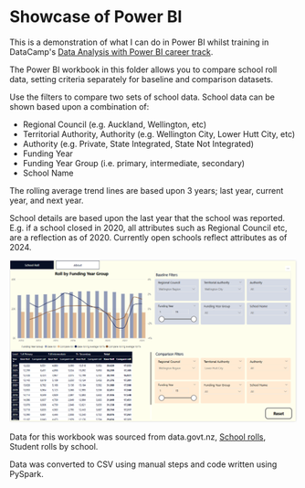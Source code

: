 # Showcase of Power BI

This is a demonstration of what I can do in Power BI whilst training in DataCamp's [Data Analysis with Power BI career track](https://app.datacamp.com/learn/career-tracks/data-analyst-in-power-bi).

The Power BI workbook in this folder allows you to compare school roll data, setting criteria separately for baseline and comparison datasets.

Use the filters to compare two sets of school data. School data can be shown based upon a combination of:
 - Regional Council (e.g. Auckland, Wellington, etc)
 - Territorial Authority, Authority (e.g. Wellington City, Lower Hutt City, etc)
 - Authority (e.g. Private, State Integrated, State Not Integrated)
 - Funding Year
 - Funding Year Group (i.e. primary, intermediate, secondary)
 - School Name

The rolling average trend lines are based upon 3 years; last year, current year, and next year.

School details are based upon the last year that the school was reported. E.g. if a school closed in 2020, all attributes such as Regional Council etc, are a reflection as of 2020. Currently open schools reflect attributes as of 2024.

![Screenshot of School Roll Analysis Power BI workbook](images/screenshot.png)

Data for this workbook was sourced from data.govt.nz, [School rolls](https://catalogue.data.govt.nz/dataset/school-rolls), Student rolls by school.

Data was converted to CSV using manual steps and code written using PySpark.
